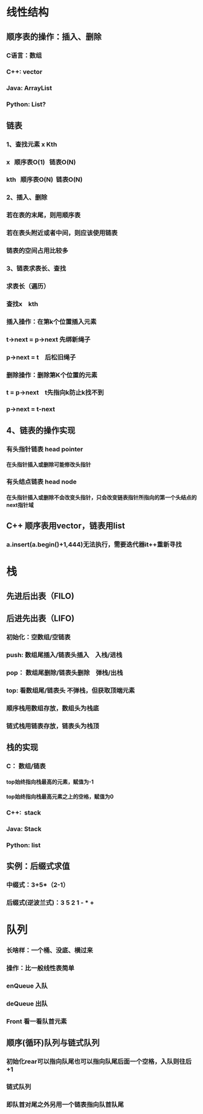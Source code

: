 # 线性结构
## 顺序表的操作：插入、删除
### C语言：数组
### C++: vector
### Java: ArrayList
### Python: List?
## 链表
### 1、查找元素 x    Kth
### x &nbsp; 顺序表O(1) &nbsp;  链表O(N)
### kth &nbsp; 顺序表O(N) &nbsp;链表O(N)
### 2、插入、删除
### 若在表的末尾，则用顺序表
### 若在表头附近或者中间，则应该使用链表
### 链表的空间占用比较多
### 3、链表求表长、查找
### 求表长（遍历）
### 查找x &ensp; kth
### 插入操作：在第k个位置插入元素
### t->next = p->next 先绑新绳子
### p->next = t &ensp; 后松旧绳子
### 删除操作：删除第K个位置的元素
### t = p->next &ensp; t先指向k防止k找不到
### p->next = t-next &ensp; 
## 4、链表的操作实现
### 有头指针链表 head pointer
#### 在头指针插入或删除可能修改头指针
### 有头结点链表 head node
#### 在头指针插入或删除不会改变头指针，只会改变链表指针所指向的第一个头结点的next指针域
## C++ 顺序表用vector，链表用list 
### a.insert(a.begin()+1,444)无法执行，需要迭代器it++重新寻找
# 栈
## 先进后出表（FILO)
## 后进先出表（LIFO)
### 初始化：空数组/空链表
### push: 数组尾插入/链表头插入 &ensp; 入栈/进栈
### pop： 数组尾删除/链表头删除 &ensp; 弹栈/出栈
### top: 看数组尾/链表头  不弹栈，但获取顶端元素
### 顺序栈用数组存放，数组头为栈底
### 链式栈用链表存放，链表头为栈顶
## 栈的实现
### C：&nbsp;数组/链表
#### top始终指向栈最高的元素，赋值为-1
#### top始终指向栈最高元素之上的空格，赋值为0
### C++: &nbsp;stack
### Java:&nbsp;Stack
### Python:&nbsp;list
## 实例：后缀式求值
### 中缀式：3+5*（2-1）
### 后缀式(逆波兰式)：3 5 2 1 - * +
# 队列
### 长啥样：一个桶、没底、横过来
### 操作：比一般线性表简单
### enQueue 入队
### deQueue 出队
### Front 看一看队首元素
## 顺序(循环)队列与链式队列
### 初始化rear可以指向队尾也可以指向队尾后面一个空格，入队则往后+1
### 链式队列  
### 即队首对尾之外另用一个链表指向队首队尾
###
